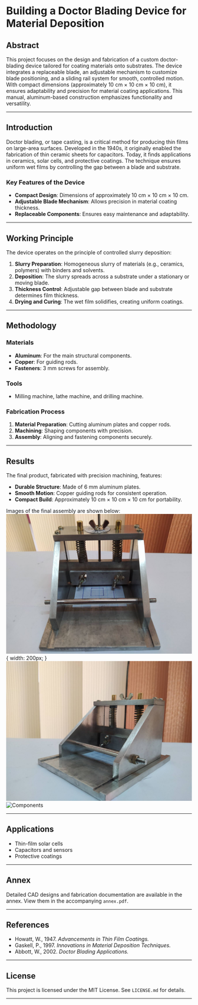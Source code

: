 # Building a Doctor Blading Device for Material Deposition

## Abstract
This project focuses on the design and fabrication of a custom doctor-blading device tailored for coating materials onto substrates. The device integrates a replaceable blade, an adjustable mechanism to customize blade positioning, and a sliding rail system for smooth, controlled motion. With compact dimensions (approximately 10 cm × 10 cm × 10 cm), it ensures adaptability and precision for material coating applications. This manual, aluminum-based construction emphasizes functionality and versatility.

---

## Introduction
Doctor blading, or tape casting, is a critical method for producing thin films on large-area surfaces. Developed in the 1940s, it originally enabled the fabrication of thin ceramic sheets for capacitors. Today, it finds applications in ceramics, solar cells, and protective coatings. The technique ensures uniform wet films by controlling the gap between a blade and substrate.

### Key Features of the Device
- **Compact Design**: Dimensions of approximately 10 cm × 10 cm × 10 cm.
- **Adjustable Blade Mechanism**: Allows precision in material coating thickness.
- **Replaceable Components**: Ensures easy maintenance and adaptability.

---

## Working Principle
The device operates on the principle of controlled slurry deposition:
1. **Slurry Preparation**: Homogeneous slurry of materials (e.g., ceramics, polymers) with binders and solvents.
2. **Deposition**: The slurry spreads across a substrate under a stationary or moving blade.
3. **Thickness Control**: Adjustable gap between blade and substrate determines film thickness.
4. **Drying and Curing**: The wet film solidifies, creating uniform coatings.

---

## Methodology

### Materials
- **Aluminum**: For the main structural components.
- **Copper**: For guiding rods.
- **Fasteners**: 3 mm screws for assembly.

### Tools
- Milling machine, lathe machine, and drilling machine.

### Fabrication Process
1. **Material Preparation**: Cutting aluminum plates and copper rods.
2. **Machining**: Shaping components with precision.
3. **Assembly**: Aligning and fastening components securely.

---

## Results
The final product, fabricated with precision machining, features:
- **Durable Structure**: Made of 6 mm aluminum plates.
- **Smooth Motion**: Copper guiding rods for consistent operation.
- **Compact Build**: Approximately 10 cm × 10 cm × 10 cm for portability.
  
Images of the final assembly are shown below:
![Front View](4.jpg){ width: 200px; }
![Side View](5.jpg)
![Components](6.jpg)

---

## Applications
- Thin-film solar cells
- Capacitors and sensors
- Protective coatings

---

## Annex
Detailed CAD designs and fabrication documentation are available in the annex. View them in the accompanying `annex.pdf`.

---

## References
- Howatt, W., 1947. *Advancements in Thin Film Coatings.*
- Gaskell, P., 1997. *Innovations in Material Deposition Techniques.*
- Abbott, W., 2002. *Doctor Blading Applications.*

---

## License
This project is licensed under the MIT License. See `LICENSE.md` for details.

---
